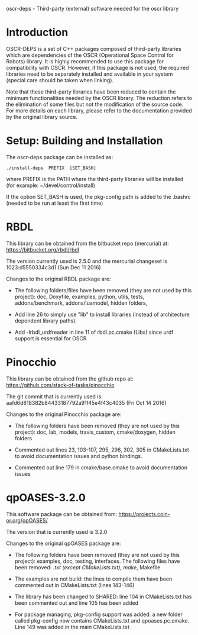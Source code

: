 oscr-deps - Third-party (external) software needed for the oscr library

Introduction
============

OSCR-DEPS is a set of C++ packages composed of third-party libraries which are
dependencies of the OSCR (Operational Space Control for Robots) library. It is
highly recommended to use this package for compatibility with OSCR. However, if
this package is not used, the required libraries need to be separately
installed and available in your system (special care should be taken when
linking).

Note that these third-party libraries have been reduced to contain the minimum
functionalities needed by the OSCR library. The reduction refers to the
elimination of some files but not the modification of the source code. For more
details on each library, please refer to the documentation provided by the
original library source.

Setup: Building and Installation
================================

The oscr-deps package can be installed as:

    ./install-deps  PREFIX  [SET_BASH]

where PREFIX is the PATH where the third-party libraries will be installed (for
example: ~/devel/control/install)

If the option SET_BASH is used, the pkg-config path is added to the .bashrc
(needed to be run at least the first time)

RBDL
====

This library can be obtained from the bitbucket repo (mercurial) at:
     https://bitbucket.org/rbdl/rbdl

The version currently used is 2.5.0 and the mercurial changeset is
    1023:d5550334c3d1 (Sun Dec 11 2016)

Changes to the original RBDL package are:

  + The following folders/files have been removed (they are not used by this
    project): doc, Doxyfile, examples, python, utils, tests, addons/benchmark,
    addons/luamodel, hidden folders,

  + Add line 26 to simply use "lib" to install libraries (instead of
    architecture dependent library paths).

  + Add -lrbdl_urdfreader in line 11 of rbdl.pc.cmake (Libs) since urdf support
    is essential for OSCR

Pinocchio
=========

This library can be obtained from the github repo at:
     https://github.com/stack-of-tasks/pinocchio

The git commit that is currently used is:
    aafd6d818382b84433187792a91f45e4f43c4035 (Fri Oct 14 2016)

Changes to the original Pinocchio package are:

  + The following folders have been removed (they are not used by this
    project): doc, lab, models, travis_custom, cmake/doxygen, hidden folders

  + Commented out lines 23, 103-107, 295, 296, 302, 305 in CMakeLists.txt to
    avoid documentation issues and python bindings.

  + Commented out line 179 in cmake/base.cmake to avoid documentation issues

qpOASES-3.2.0
=============

This software package can be obtained from: 
    https://projects.coin-or.org/qpOASES/

The version that is currently used is 3.2.0

Changes to the original qpOASES package are:

  + The following folders have been removed (they are not used by this
    project): examples, doc, testing, interfaces. The following files have been
    removed: *.txt (except CMakeLists.txt), make*, Makefile

  + The examples are not build: the lines to compile them have been commented
    out in CMakeLists.txt (lines 143-146)
    
  + The library has been changed to SHARED: line 104 in CMakeLists.txt has been
    commented out and line 105 has been added
    
  + For package managing, pkg-config support was added: a new folder called
    pkg-config now contains CMakeLists.txt and qpoases.pc.cmake. Line 149 was
    added in the main CMakeLists.txt
